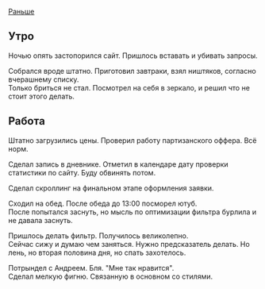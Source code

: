 [Раньше](2019.10.03.md)
## Утро
Ночью опять застопорился сайт. Пришлось вставать и убивать запросы.

Собрался вроде штатно. Приготовил завтраки, взял ништяков, согласно вчерашнему списку.  
Только бриться не стал. Посмотрел на себя в зеркало, и решил что не стоит этого делать.
## Работа
Штатно загрузились цены. Проверил работу партизанского оффера. Всё норм.

Сделал запись в дневнике. Отметил в календаре дату проверки статистики по сайту. Буду обвинять потом.

Сделал скроллинг на финальном этапе оформления заявки.

Сходил на обед. После обеда до 13:00 посморел ютуб.  
После попытался заснуть, но мысль по оптимизации фильтра бурлила и не давала заснуть.

Пришлось делать фильтр. Получилось великолепно.  
Сейчас сижу и думаю чем заняться. Нужно предсказатель делать. Но лень, но вторая половина дня, но спать захотелось.

Потрындел с Андреем. Бля. "Мне так нравится".  
Сделал мелкую фигню. Связанную в основном со стилями.